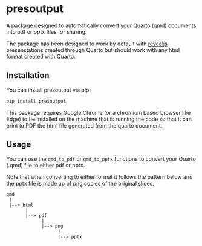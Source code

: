 # presoutput

A package designed to automatically convert your [Quarto](https://quarto.org/) (qmd) documents into pdf or pptx files for sharing. 

The package has been designed to work by default with [revealjs](https://quarto.org/docs/presentations/revealjs/index.html) presenstations created through Quarto but should work with any html format created with Quarto.

## Installation

You can install presoutput via pip:

```bash
pip install presoutput
```

This package requires Google Chrome (or a chromium based browser like Edge) to be installed on the machine that is running the code so that it can print to PDF the html file generated from the quarto document.

## Usage

You can use the `qmd_to_pdf` or `qmd_to_pptx` functions to convert your Quarto (.qmd) file to either pdf or pptx. 

Note that when converting to either format it follows the pattern below and the pptx file is made up of png copies of the original slides.

    qmd
     |
     |--> html
           |
           |--> pdf
                 |
                 |--> png
                       |
                       |--> pptx



